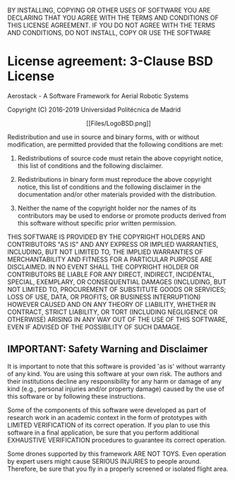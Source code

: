 BY INSTALLING, COPYING OR OTHER USES OF SOFTWARE YOU ARE DECLARING THAT YOU AGREE WITH THE TERMS AND CONDITIONS OF THIS LICENSE AGREEMENT. IF YOU DO NOT AGREE WITH THE TERMS AND CONDITIONS, DO NOT INSTALL, COPY OR USE THE SOFTWARE

# License agreement: 3-Clause BSD License

Aerostack - A Software Framework for Aerial Robotic Systems

Copyright (C) 2016-2019 Universidad Politécnica de Madrid

<p align="center">[[Files/LogoBSD.png]]</p>

Redistribution and use in source and binary forms, with or without modification, are permitted provided that the following conditions are met:

1. Redistributions of source code must retain the above copyright notice, this list of conditions and the following disclaimer.

2. Redistributions in binary form must reproduce the above copyright notice, this list of conditions and the following disclaimer in the documentation and/or other materials provided with the distribution.

3. Neither the name of the copyright holder nor the names of its contributors may be used to endorse or promote products derived from this software without specific prior written permission.

THIS SOFTWARE IS PROVIDED BY THE COPYRIGHT HOLDERS AND CONTRIBUTORS "AS IS" AND ANY EXPRESS OR IMPLIED WARRANTIES, INCLUDING, BUT NOT LIMITED TO, THE IMPLIED WARRANTIES OF MERCHANTABILITY AND FITNESS FOR A PARTICULAR PURPOSE ARE DISCLAIMED. IN NO EVENT SHALL THE COPYRIGHT HOLDER OR CONTRIBUTORS BE LIABLE FOR ANY DIRECT, INDIRECT, INCIDENTAL, SPECIAL, EXEMPLARY, OR CONSEQUENTIAL DAMAGES (INCLUDING, BUT NOT LIMITED TO, PROCUREMENT OF SUBSTITUTE GOODS OR SERVICES; LOSS OF USE, DATA, OR PROFITS; OR BUSINESS INTERRUPTION) HOWEVER CAUSED AND ON ANY THEORY OF LIABILITY, WHETHER IN CONTRACT, STRICT LIABILITY, OR TORT (INCLUDING NEGLIGENCE OR OTHERWISE) ARISING IN ANY WAY OUT OF THE USE OF THIS SOFTWARE, EVEN IF ADVISED OF THE POSSIBILITY OF SUCH DAMAGE.

## IMPORTANT: Safety Warning and Disclaimer

It is important to note that this software is provided 'as is' without warranty of any kind.  You are using this software at your own risk. The authors and their institutions decline any responsibility for any harm or damage of any kind (e.g., personal injuries and/or property damage) caused by the use of this software or by following these instructions.

Some of the components of this software were developed as part of research work in an academic context in the form of prototypes with LIMITED VERIFICATION of its correct operation. If you plan to use this software in a final application, be sure that you perform additional EXHAUSTIVE VERIFICATION procedures to guarantee its correct operation. 

Some drones supported by this framework ARE NOT TOYS. Even operation by expert users might cause SERIOUS INJURIES to people around. Therefore, be sure that you fly in a properly screened or isolated flight area.